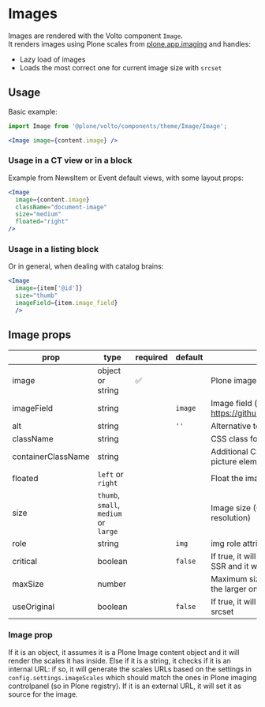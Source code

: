 # Images

Images are rendered with the Volto component `Image`.  
It renders images using Plone scales from [plone.app.imaging](https://github.com/plone/plone.app.imaging) and handles:

- Lazy load of images
- Loads the most correct one for current image size with `srcset`

## Usage

Basic example:

```jsx
import Image from '@plone/volto/components/theme/Image/Image';

<Image image={content.image} />

```

### Usage in a CT view or in a block

Example from NewsItem or Event default views, with some layout props:

```jsx
<Image
  image={content.image}
  className="document-image"
  size="medium"
  floated="right"
/>
```

### Usage in a listing block

Or in general, when dealing with catalog brains:

```jsx
<Image 
  image={item['@id']} 
  size="thumb" 
  imageField={item.image_field} 
  />
```

## Image props

| prop               | type                                  | required           | default | descirption                                                                    |
| ------------------ | ------------------------------------- | ------------------ | ------- | ------------------------------------------------------------------------------ |
| image              | object or string                      | :white_check_mark: |         | Plone image object or image url                                                |
| imageField         | string                                |                    | `image` | Image field (see https://github.com/plone/volto/pull/2731)                     |
| alt                | string                                |                    | `''`    | Alternative text for the image                                                 |
| className          | string                                |                    |         | CSS class for the image                                                        |
| containerClassName | string                                |                    |         | Additional CSS classes for the container picture element                       |
| floated            | `left` or `right`                     |                    |         | Float the image to left or right                                               |
| size               | `thumb`, `small`, `medium` or `large` |                    |         | Image size (CSS-level, not related to img resolution)                          |
| role               | string                                |                    | `img`   | img role attribute                                                             |
| critical           | boolean                               |                    | `false` | If true, it will render the actual image on SSR and it will not be lazy loaded |
| maxSize            | number                                |                    |         | Maximum size to render in pixel, will skip the larger ones                     |
| useOriginal        | boolean                               |                    | `false` | If true, it will includes the original size in srcset                          |

### Image prop

If it is an object, it assumes it is a Plone Image content object and it will render the scales it has inside.
Else if it is a string, it checks if it is an internal URL: if so, it will generate the scales URLs based on the settings in `config.settings.imageScales` which should match the ones in Plone imaging controlpanel (so in Plone registry).
If it is an external URL, it will set it as source for the image.
